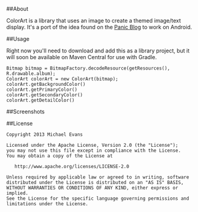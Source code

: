 ##About

ColorArt is a library that uses an image to create a themed image/text display. It's a port of the idea found on the [Panic Blog](http://www.panic.com/blog/itunes-11-and-colors/) to work on Android.

##Usage

Right now you'll need to download and add this as a library project, but it will soon be available on Maven Central for use with Gradle.

```
Bitmap bitmap = BitmapFactory.decodeResource(getResources(), R.drawable.album);
ColorArt colorArt = new ColorArt(bitmap);
colorArt.getBackgroundColor()
colorArt.getPrimaryColor()
colorArt.getSecondaryColor()
colorArt.getDetailColor()
```

##Screenshots

##License

```
Copyright 2013 Michael Evans

Licensed under the Apache License, Version 2.0 (the "License");
you may not use this file except in compliance with the License.
You may obtain a copy of the License at

   http://www.apache.org/licenses/LICENSE-2.0

Unless required by applicable law or agreed to in writing, software
distributed under the License is distributed on an "AS IS" BASIS,
WITHOUT WARRANTIES OR CONDITIONS OF ANY KIND, either express or implied.
See the License for the specific language governing permissions and
limitations under the License.
```